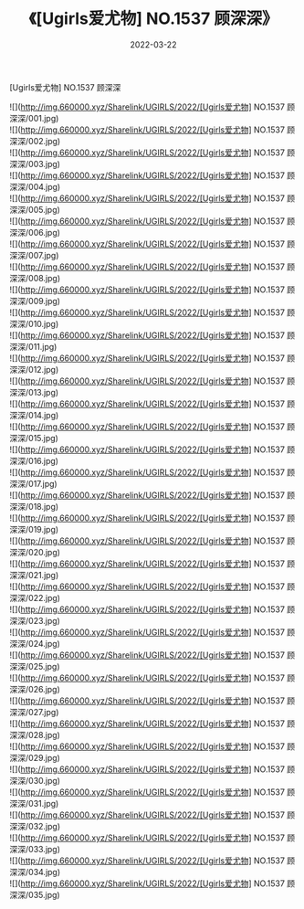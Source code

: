 ﻿---
layout: post
title:  《[Ugirls爱尤物] NO.1537 顾深深》
date:   2022-03-22
img: http://img.660000.xyz/Sharelink/UGIRLS/2022/[Ugirls爱尤物] NO.1537 顾深深/000.jpg
categories: [美女, 清纯, 唯美]
---

[Ugirls爱尤物] NO.1537 顾深深

 ![](http://img.660000.xyz/Sharelink/UGIRLS/2022/[Ugirls爱尤物] NO.1537 顾深深/001.jpg) <br>![](http://img.660000.xyz/Sharelink/UGIRLS/2022/[Ugirls爱尤物] NO.1537 顾深深/002.jpg) <br>![](http://img.660000.xyz/Sharelink/UGIRLS/2022/[Ugirls爱尤物] NO.1537 顾深深/003.jpg) <br>![](http://img.660000.xyz/Sharelink/UGIRLS/2022/[Ugirls爱尤物] NO.1537 顾深深/004.jpg) <br>![](http://img.660000.xyz/Sharelink/UGIRLS/2022/[Ugirls爱尤物] NO.1537 顾深深/005.jpg) <br>![](http://img.660000.xyz/Sharelink/UGIRLS/2022/[Ugirls爱尤物] NO.1537 顾深深/006.jpg) <br>![](http://img.660000.xyz/Sharelink/UGIRLS/2022/[Ugirls爱尤物] NO.1537 顾深深/007.jpg) <br>![](http://img.660000.xyz/Sharelink/UGIRLS/2022/[Ugirls爱尤物] NO.1537 顾深深/008.jpg) <br>![](http://img.660000.xyz/Sharelink/UGIRLS/2022/[Ugirls爱尤物] NO.1537 顾深深/009.jpg) <br>![](http://img.660000.xyz/Sharelink/UGIRLS/2022/[Ugirls爱尤物] NO.1537 顾深深/010.jpg) <br>![](http://img.660000.xyz/Sharelink/UGIRLS/2022/[Ugirls爱尤物] NO.1537 顾深深/011.jpg) <br>![](http://img.660000.xyz/Sharelink/UGIRLS/2022/[Ugirls爱尤物] NO.1537 顾深深/012.jpg) <br>![](http://img.660000.xyz/Sharelink/UGIRLS/2022/[Ugirls爱尤物] NO.1537 顾深深/013.jpg) <br>![](http://img.660000.xyz/Sharelink/UGIRLS/2022/[Ugirls爱尤物] NO.1537 顾深深/014.jpg) <br>![](http://img.660000.xyz/Sharelink/UGIRLS/2022/[Ugirls爱尤物] NO.1537 顾深深/015.jpg) <br>![](http://img.660000.xyz/Sharelink/UGIRLS/2022/[Ugirls爱尤物] NO.1537 顾深深/016.jpg) <br>![](http://img.660000.xyz/Sharelink/UGIRLS/2022/[Ugirls爱尤物] NO.1537 顾深深/017.jpg) <br>![](http://img.660000.xyz/Sharelink/UGIRLS/2022/[Ugirls爱尤物] NO.1537 顾深深/018.jpg) <br>![](http://img.660000.xyz/Sharelink/UGIRLS/2022/[Ugirls爱尤物] NO.1537 顾深深/019.jpg) <br>![](http://img.660000.xyz/Sharelink/UGIRLS/2022/[Ugirls爱尤物] NO.1537 顾深深/020.jpg) <br>![](http://img.660000.xyz/Sharelink/UGIRLS/2022/[Ugirls爱尤物] NO.1537 顾深深/021.jpg) <br>![](http://img.660000.xyz/Sharelink/UGIRLS/2022/[Ugirls爱尤物] NO.1537 顾深深/022.jpg) <br>![](http://img.660000.xyz/Sharelink/UGIRLS/2022/[Ugirls爱尤物] NO.1537 顾深深/023.jpg) <br>![](http://img.660000.xyz/Sharelink/UGIRLS/2022/[Ugirls爱尤物] NO.1537 顾深深/024.jpg) <br>![](http://img.660000.xyz/Sharelink/UGIRLS/2022/[Ugirls爱尤物] NO.1537 顾深深/025.jpg) <br>![](http://img.660000.xyz/Sharelink/UGIRLS/2022/[Ugirls爱尤物] NO.1537 顾深深/026.jpg) <br>![](http://img.660000.xyz/Sharelink/UGIRLS/2022/[Ugirls爱尤物] NO.1537 顾深深/027.jpg) <br>![](http://img.660000.xyz/Sharelink/UGIRLS/2022/[Ugirls爱尤物] NO.1537 顾深深/028.jpg) <br>![](http://img.660000.xyz/Sharelink/UGIRLS/2022/[Ugirls爱尤物] NO.1537 顾深深/029.jpg) <br>![](http://img.660000.xyz/Sharelink/UGIRLS/2022/[Ugirls爱尤物] NO.1537 顾深深/030.jpg) <br>![](http://img.660000.xyz/Sharelink/UGIRLS/2022/[Ugirls爱尤物] NO.1537 顾深深/031.jpg) <br>![](http://img.660000.xyz/Sharelink/UGIRLS/2022/[Ugirls爱尤物] NO.1537 顾深深/032.jpg) <br>![](http://img.660000.xyz/Sharelink/UGIRLS/2022/[Ugirls爱尤物] NO.1537 顾深深/033.jpg) <br>![](http://img.660000.xyz/Sharelink/UGIRLS/2022/[Ugirls爱尤物] NO.1537 顾深深/034.jpg) <br>![](http://img.660000.xyz/Sharelink/UGIRLS/2022/[Ugirls爱尤物] NO.1537 顾深深/035.jpg) <br>